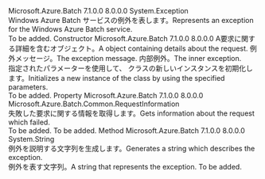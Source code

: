 <Type Name="BatchException" FullName="Microsoft.Azure.Batch.Common.BatchException">
  <TypeSignature Language="C#" Value="public class BatchException : Exception" />
  <TypeSignature Language="ILAsm" Value=".class public auto ansi beforefieldinit BatchException extends System.Exception" />
  <TypeSignature Language="DocId" Value="T:Microsoft.Azure.Batch.Common.BatchException" />
  <TypeSignature Language="VB.NET" Value="Public Class BatchException&#xA;Inherits Exception" />
  <TypeSignature Language="F#" Value="type BatchException = class&#xA;    inherit Exception" />
  <AssemblyInfo>
    <AssemblyName>Microsoft.Azure.Batch</AssemblyName>
    <AssemblyVersion>7.1.0.0</AssemblyVersion>
    <AssemblyVersion>8.0.0.0</AssemblyVersion>
  </AssemblyInfo>
  <Base>
    <BaseTypeName>System.Exception</BaseTypeName>
  </Base>
  <Interfaces />
  <Docs>
    <summary>
            <span data-ttu-id="7ee88-101">Windows Azure Batch サービスの例外を表します。</span><span class="sxs-lookup"><span data-stu-id="7ee88-101">Represents an exception for the Windows Azure Batch service.</span></span>
            </summary>
    <remarks>To be added.</remarks>
  </Docs>
  <Members>
    <Member MemberName=".ctor">
      <MemberSignature Language="C#" Value="public BatchException (Microsoft.Azure.Batch.Common.RequestInformation requestInformation, string message, Exception inner);" />
      <MemberSignature Language="ILAsm" Value=".method public hidebysig specialname rtspecialname instance void .ctor(class Microsoft.Azure.Batch.Common.RequestInformation requestInformation, string message, class System.Exception inner) cil managed" />
      <MemberSignature Language="DocId" Value="M:Microsoft.Azure.Batch.Common.BatchException.#ctor(Microsoft.Azure.Batch.Common.RequestInformation,System.String,System.Exception)" />
      <MemberSignature Language="F#" Value="new Microsoft.Azure.Batch.Common.BatchException : Microsoft.Azure.Batch.Common.RequestInformation * string * Exception -&gt; Microsoft.Azure.Batch.Common.BatchException" Usage="new Microsoft.Azure.Batch.Common.BatchException (requestInformation, message, inner)" />
      <MemberType>Constructor</MemberType>
      <AssemblyInfo>
        <AssemblyName>Microsoft.Azure.Batch</AssemblyName>
        <AssemblyVersion>7.1.0.0</AssemblyVersion>
        <AssemblyVersion>8.0.0.0</AssemblyVersion>
      </AssemblyInfo>
      <Parameters>
        <Parameter Name="requestInformation" Type="Microsoft.Azure.Batch.Common.RequestInformation" />
        <Parameter Name="message" Type="System.String" />
        <Parameter Name="inner" Type="System.Exception" />
      </Parameters>
      <Docs>
        <param name="requestInformation"><span data-ttu-id="7ee88-102">A<see cref="P:Microsoft.Azure.Batch.Common.BatchException.RequestInformation" />要求に関する詳細を含むオブジェクト。</span><span class="sxs-lookup"><span data-stu-id="7ee88-102">A <see cref="P:Microsoft.Azure.Batch.Common.BatchException.RequestInformation" /> object containing details about the request.</span></span></param>
        <param name="message"><span data-ttu-id="7ee88-103">例外メッセージ。</span><span class="sxs-lookup"><span data-stu-id="7ee88-103">The exception message.</span></span></param>
        <param name="inner"><span data-ttu-id="7ee88-104">内部例外。</span><span class="sxs-lookup"><span data-stu-id="7ee88-104">The inner exception.</span></span></param>
        <summary>
            <span data-ttu-id="7ee88-105">指定されたパラメーターを使用して、<see cref="T:Microsoft.Azure.Batch.Common.BatchException" /> クラスの新しいインスタンスを初期化します。</span><span class="sxs-lookup"><span data-stu-id="7ee88-105">Initializes a new instance of the <see cref="T:Microsoft.Azure.Batch.Common.BatchException" /> class by using the specified parameters.</span></span>
            </summary>
        <remarks>To be added.</remarks>
      </Docs>
    </Member>
    <Member MemberName="RequestInformation">
      <MemberSignature Language="C#" Value="public Microsoft.Azure.Batch.Common.RequestInformation RequestInformation { get; }" />
      <MemberSignature Language="ILAsm" Value=".property instance class Microsoft.Azure.Batch.Common.RequestInformation RequestInformation" />
      <MemberSignature Language="DocId" Value="P:Microsoft.Azure.Batch.Common.BatchException.RequestInformation" />
      <MemberSignature Language="VB.NET" Value="Public ReadOnly Property RequestInformation As RequestInformation" />
      <MemberSignature Language="F#" Value="member this.RequestInformation : Microsoft.Azure.Batch.Common.RequestInformation" Usage="Microsoft.Azure.Batch.Common.BatchException.RequestInformation" />
      <MemberType>Property</MemberType>
      <AssemblyInfo>
        <AssemblyName>Microsoft.Azure.Batch</AssemblyName>
        <AssemblyVersion>7.1.0.0</AssemblyVersion>
        <AssemblyVersion>8.0.0.0</AssemblyVersion>
      </AssemblyInfo>
      <ReturnValue>
        <ReturnType>Microsoft.Azure.Batch.Common.RequestInformation</ReturnType>
      </ReturnValue>
      <Docs>
        <summary>
            <span data-ttu-id="7ee88-106">失敗した要求に関する情報を取得します。</span><span class="sxs-lookup"><span data-stu-id="7ee88-106">Gets information about the request which failed.</span></span>
            </summary>
        <value>To be added.</value>
        <remarks>To be added.</remarks>
      </Docs>
    </Member>
    <Member MemberName="ToString">
      <MemberSignature Language="C#" Value="public override string ToString ();" />
      <MemberSignature Language="ILAsm" Value=".method public hidebysig virtual instance string ToString() cil managed" />
      <MemberSignature Language="DocId" Value="M:Microsoft.Azure.Batch.Common.BatchException.ToString" />
      <MemberSignature Language="VB.NET" Value="Public Overrides Function ToString () As String" />
      <MemberSignature Language="F#" Value="override this.ToString : unit -&gt; string" Usage="batchException.ToString " />
      <MemberType>Method</MemberType>
      <AssemblyInfo>
        <AssemblyName>Microsoft.Azure.Batch</AssemblyName>
        <AssemblyVersion>7.1.0.0</AssemblyVersion>
        <AssemblyVersion>8.0.0.0</AssemblyVersion>
      </AssemblyInfo>
      <ReturnValue>
        <ReturnType>System.String</ReturnType>
      </ReturnValue>
      <Parameters />
      <Docs>
        <summary>
            <span data-ttu-id="7ee88-107">例外を説明する文字列を生成します。</span><span class="sxs-lookup"><span data-stu-id="7ee88-107">Generates a string which describes the exception.</span></span>
            </summary>
        <returns><span data-ttu-id="7ee88-108">例外を表す文字列。</span><span class="sxs-lookup"><span data-stu-id="7ee88-108">A string that represents the exception.</span></span></returns>
        <remarks>To be added.</remarks>
      </Docs>
    </Member>
  </Members>
</Type>